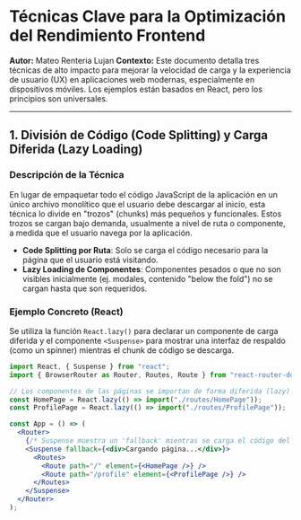 # Técnicas Clave para la Optimización del Rendimiento Frontend

**Autor:** Mateo Renteria Lujan
**Contexto:** Este documento detalla tres técnicas de alto impacto para mejorar la velocidad de carga y la experiencia de usuario (UX) en aplicaciones web modernas, especialmente en dispositivos móviles. Los ejemplos están basados en React, pero los principios son universales.

---

## 1. División de Código (Code Splitting) y Carga Diferida (Lazy Loading)

### Descripción de la Técnica

En lugar de empaquetar todo el código JavaScript de la aplicación en un único archivo monolítico que el usuario debe descargar al inicio, esta técnica lo divide en "trozos" (chunks) más pequeños y funcionales. Estos trozos se cargan bajo demanda, usualmente a nivel de ruta o componente, a medida que el usuario navega por la aplicación.

- **Code Splitting por Ruta**: Solo se carga el código necesario para la página que el usuario está visitando.
- **Lazy Loading de Componentes**: Componentes pesados o que no son visibles inicialmente (ej. modales, contenido "below the fold") no se cargan hasta que son requeridos.

### Ejemplo Concreto (React)

Se utiliza la función `React.lazy()` para declarar un componente de carga diferida y el componente `<Suspense>` para mostrar una interfaz de respaldo (como un spinner) mientras el chunk de código se descarga.

```jsx
import React, { Suspense } from "react";
import { BrowserRouter as Router, Routes, Route } from "react-router-dom";

// Los componentes de las páginas se importan de forma diferida (lazy)
const HomePage = React.lazy(() => import("./routes/HomePage"));
const ProfilePage = React.lazy(() => import("./routes/ProfilePage"));

const App = () => (
  <Router>
    {/* Suspense muestra un 'fallback' mientras se carga el código del componente */}
    <Suspense fallback={<div>Cargando página...</div>}>
      <Routes>
        <Route path="/" element={<HomePage />} />
        <Route path="/profile" element={<ProfilePage />} />
      </Routes>
    </Suspense>
  </Router>
);
```
